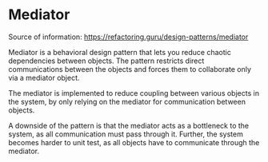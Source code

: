 ﻿# Mediator 

Source of information: https://refactoring.guru/design-patterns/mediator

Mediator is a behavioral design pattern that lets you 
reduce chaotic dependencies between objects. The pattern 
restricts direct communications between the objects and 
forces them to collaborate only via a mediator object.

The mediator is implemented to reduce coupling between
various objects in the system, by only relying on the mediator
for communication between objects. 

A downside of the pattern is that the mediator acts as a 
bottleneck to the system, as all communication must pass through
it. 
Further, the system becomes harder to unit test, as all objects
have to communicate through the mediator. 